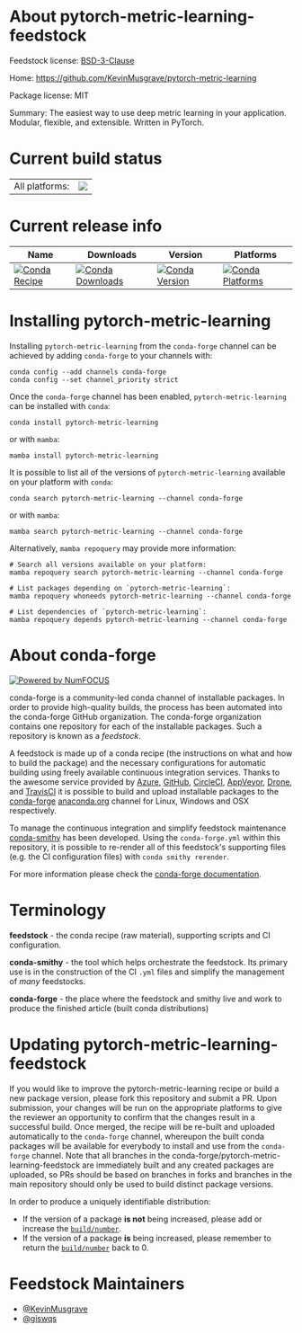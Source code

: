 About pytorch-metric-learning-feedstock
=======================================

Feedstock license: [BSD-3-Clause](https://github.com/conda-forge/pytorch-metric-learning-feedstock/blob/main/LICENSE.txt)

Home: https://github.com/KevinMusgrave/pytorch-metric-learning

Package license: MIT

Summary: The easiest way to use deep metric learning in your application. Modular, flexible, and extensible. Written in PyTorch.

Current build status
====================


<table><tr><td>All platforms:</td>
    <td>
      <a href="https://dev.azure.com/conda-forge/feedstock-builds/_build/latest?definitionId=18452&branchName=main">
        <img src="https://dev.azure.com/conda-forge/feedstock-builds/_apis/build/status/pytorch-metric-learning-feedstock?branchName=main">
      </a>
    </td>
  </tr>
</table>

Current release info
====================

| Name | Downloads | Version | Platforms |
| --- | --- | --- | --- |
| [![Conda Recipe](https://img.shields.io/badge/recipe-pytorch--metric--learning-green.svg)](https://anaconda.org/conda-forge/pytorch-metric-learning) | [![Conda Downloads](https://img.shields.io/conda/dn/conda-forge/pytorch-metric-learning.svg)](https://anaconda.org/conda-forge/pytorch-metric-learning) | [![Conda Version](https://img.shields.io/conda/vn/conda-forge/pytorch-metric-learning.svg)](https://anaconda.org/conda-forge/pytorch-metric-learning) | [![Conda Platforms](https://img.shields.io/conda/pn/conda-forge/pytorch-metric-learning.svg)](https://anaconda.org/conda-forge/pytorch-metric-learning) |

Installing pytorch-metric-learning
==================================

Installing `pytorch-metric-learning` from the `conda-forge` channel can be achieved by adding `conda-forge` to your channels with:

```
conda config --add channels conda-forge
conda config --set channel_priority strict
```

Once the `conda-forge` channel has been enabled, `pytorch-metric-learning` can be installed with `conda`:

```
conda install pytorch-metric-learning
```

or with `mamba`:

```
mamba install pytorch-metric-learning
```

It is possible to list all of the versions of `pytorch-metric-learning` available on your platform with `conda`:

```
conda search pytorch-metric-learning --channel conda-forge
```

or with `mamba`:

```
mamba search pytorch-metric-learning --channel conda-forge
```

Alternatively, `mamba repoquery` may provide more information:

```
# Search all versions available on your platform:
mamba repoquery search pytorch-metric-learning --channel conda-forge

# List packages depending on `pytorch-metric-learning`:
mamba repoquery whoneeds pytorch-metric-learning --channel conda-forge

# List dependencies of `pytorch-metric-learning`:
mamba repoquery depends pytorch-metric-learning --channel conda-forge
```


About conda-forge
=================

[![Powered by
NumFOCUS](https://img.shields.io/badge/powered%20by-NumFOCUS-orange.svg?style=flat&colorA=E1523D&colorB=007D8A)](https://numfocus.org)

conda-forge is a community-led conda channel of installable packages.
In order to provide high-quality builds, the process has been automated into the
conda-forge GitHub organization. The conda-forge organization contains one repository
for each of the installable packages. Such a repository is known as a *feedstock*.

A feedstock is made up of a conda recipe (the instructions on what and how to build
the package) and the necessary configurations for automatic building using freely
available continuous integration services. Thanks to the awesome service provided by
[Azure](https://azure.microsoft.com/en-us/services/devops/), [GitHub](https://github.com/),
[CircleCI](https://circleci.com/), [AppVeyor](https://www.appveyor.com/),
[Drone](https://cloud.drone.io/welcome), and [TravisCI](https://travis-ci.com/)
it is possible to build and upload installable packages to the
[conda-forge](https://anaconda.org/conda-forge) [anaconda.org](https://anaconda.org/)
channel for Linux, Windows and OSX respectively.

To manage the continuous integration and simplify feedstock maintenance
[conda-smithy](https://github.com/conda-forge/conda-smithy) has been developed.
Using the ``conda-forge.yml`` within this repository, it is possible to re-render all of
this feedstock's supporting files (e.g. the CI configuration files) with ``conda smithy rerender``.

For more information please check the [conda-forge documentation](https://conda-forge.org/docs/).

Terminology
===========

**feedstock** - the conda recipe (raw material), supporting scripts and CI configuration.

**conda-smithy** - the tool which helps orchestrate the feedstock.
                   Its primary use is in the construction of the CI ``.yml`` files
                   and simplify the management of *many* feedstocks.

**conda-forge** - the place where the feedstock and smithy live and work to
                  produce the finished article (built conda distributions)


Updating pytorch-metric-learning-feedstock
==========================================

If you would like to improve the pytorch-metric-learning recipe or build a new
package version, please fork this repository and submit a PR. Upon submission,
your changes will be run on the appropriate platforms to give the reviewer an
opportunity to confirm that the changes result in a successful build. Once
merged, the recipe will be re-built and uploaded automatically to the
`conda-forge` channel, whereupon the built conda packages will be available for
everybody to install and use from the `conda-forge` channel.
Note that all branches in the conda-forge/pytorch-metric-learning-feedstock are
immediately built and any created packages are uploaded, so PRs should be based
on branches in forks and branches in the main repository should only be used to
build distinct package versions.

In order to produce a uniquely identifiable distribution:
 * If the version of a package **is not** being increased, please add or increase
   the [``build/number``](https://docs.conda.io/projects/conda-build/en/latest/resources/define-metadata.html#build-number-and-string).
 * If the version of a package **is** being increased, please remember to return
   the [``build/number``](https://docs.conda.io/projects/conda-build/en/latest/resources/define-metadata.html#build-number-and-string)
   back to 0.

Feedstock Maintainers
=====================

* [@KevinMusgrave](https://github.com/KevinMusgrave/)
* [@giswqs](https://github.com/giswqs/)

